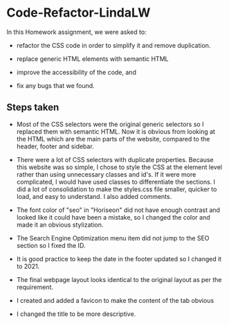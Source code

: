 # Code-Refactor-LindaLW

In this Homework assignment, we were asked to:

* refactor the CSS code in order to simplify it and remove duplication. 

* replace generic HTML elements with semantic HTML

* improve the accessibility of the code, and

* fix any bugs that we found.



## Steps taken

* Most of the CSS selectors were the original generic selectors so I replaced them with semantic HTML. Now it is obvious from looking at the HTML which are the main parts of the website, compared to the header, footer and sidebar.

* There were a lot of CSS selectors with duplicate properties. Because this website was so simple, I chose to style the CSS at the element level rather than using unnecessary classes and id's.  If it were more complicated, I would have used classes to differentiate the sections. I did a lot of consolidation to make the styles.css file smaller, quicker to load, and easy to understand.  I also added comments.

* The font color of "seo" in "Horiseon" did not have enough contrast and looked like it could have been a mistake, so I changed the color and made it an obvious stylization.

* The Search Engine Optimization menu item did not jump to the SEO section so I fixed the ID.

* It is good practice to keep the date in the footer updated so I changed it to 2021.

* The final webpage layout looks identical to the original layout as per the requirement.

* I created and added a favicon to make the content of the tab obvious

* I changed the title to be more descriptive.